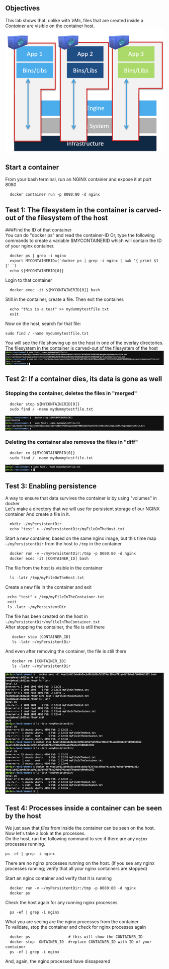 ## Objectives
This lab shows that, unlike with _VMs_, files that are created inside a _Container_ are visible on the container host.  
![containersDoNotContain](images/containersDoNotContain.png)  

## Start a container
From your bash terminal, run an NGINX container and expose it at port 8080
```shell
  docker container run -p 8080:80 -d nginx 
```
 
## Test 1: The filesystem in the container is carved-out of the filesystem of the host
###Find the ID of that container  
You can do "docker ps" and read the container-ID
Or, type the following commands to create a variable $MYCONTAINERID which will contain the ID of your nginx container.
```shell
  docker ps | grep -i nginx
  export MYCONTAINERID=(`docker ps | grep -i nginx | awk '{ print $1 }' `)
  echo ${MYCONTAINERID[0]}    
```

Login to that container  
```shell
  docker exec -it ${MYCONTAINERID[0]} bash
```
 
Still in the container, create a file.  Then exit the container.
```shell
  echo "this is a test" >> mydummytestfile.txt
  exit
```

Now on the host, search for that file:
```shell
sudo find / -name mydummytestfile.txt
```
 
You will see the file showing up on the host in one of the overlay directories.  The filesystem in the container is carved-out of the filesystem of the host  
![fileFromContainerIsOnHost](images/fileFromContainerIsOnHost.png)

## Test 2: If a container dies, its data is gone as well

### Stopping the container, deletes the files in "merged"
```shell
  docker stop ${MYCONTAINERID[0]} 
  sudo find / -name mydummytestfile.txt
```
![dockerStopSudoFind](images/dockerStopSudoFind.png)

### Deleting the container also removes the files in "diff"
```shell
  docker rm ${MYCONTAINERID[0]} 
  sudo find / -name mydummytestfile.txt
```
![dockerRmSudoFind](images/dockerRmSudoFind.png)

## Test 3: Enabling persistence
A way to ensure that data survives the container is by using "volumes" in docker  
Let's make a directory that we will use for persistent storage of our NGINX container
And create a file in it.

```shell
  mkdir ~/myPersistentDir
  echo "test" > ~/myPersistentDir/myFileOnTheHost.txt
```
  Start a new container, based on the same nginx image, but this time map `~/myPersistentDir` from the host to `/tmp` in the container
```shell
  docker run -v ~/myPersistentDir:/tmp -p 8080:80 -d nginx 
  docker exec -it [CONTAINER_ID] bash
```
  The file from the host is visible in the container

```shell
  ls -latr /tmp/myFileOnTheHost.txt  
```     
  Create a new file in the container and exit
 ```shell
  echo "test" > /tmp/myFileInTheContainer.txt
  exit
  ls -latr ~/myPersistentDir
```
The file has been created on the host in `~/myPersistentDir/myFileInTheContainer.txt`  
After stopping the container, the file is still there
 ```shell
    docker stop [CONTAINER_ID]
    ls -latr ~/myPersistentDir
 ```
And even after removing the container, the file is still there
 ```shell
    docker rm [CONTAINER_ID]
    ls -latr ~/myPersistentDir
 ```

![dockerVolumes](images/dockerVolumes.png)

## Test 4: Processes inside a container can be seen by the host
We just saw that _files_ from inside the container can be seen on the host.  Now let's take a look at the processes.  
On the host, run the following command to see if there are any `nginx` processes running. 
```
ps -ef | grep -i nginx
```
There are no nginx processes running on the host.  (if you see any nginx processes running; verify that all your nginx containers are stopped)  

Start an nginx container and verify that it is running
```shell
  docker run -v ~/myPersistentDir:/tmp -p 8080:80 -d nginx 
  docker ps
```
Check the host again for any running nginx processes
```
  ps -ef | grep -i nginx
```
What you are seeing are the nginx processes from the container  
To validate, stop the container and check for nginx processes again  
```
  docker ps                 # this will show the CONTAINER_ID
  docker stop  ONTAINER_ID  #replace CONTAINER_ID with ID of your container
  ps -ef | grep -i nginx    
```
And, again, the nginx processed have dissapeared 


